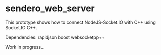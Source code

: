 # sendero_web_server

This prototype shows how to connect NodeJS-Socket.IO with C++ using Socket.IO C++.

Dependencies:
rapidjson
boost
websocketpp++

Work in progress...
